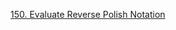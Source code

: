 [150. Evaluate Reverse Polish Notation](https://leetcode.com/problems/evaluate-reverse-polish-notation/)
